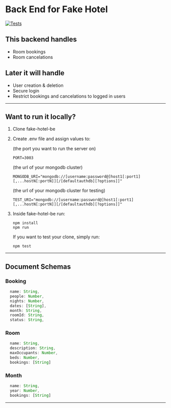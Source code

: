 # Back End for Fake Hotel
[![Tests](https://github.com/andrewdelamare/fake-hotel-be/actions/workflows/node.js.yml/badge.svg)](https://github.com/andrewdelamare/fake-hotel-be/actions/workflows/node.js.yml)
## This backend handles
- Room bookings
- Room cancelations

## Later it will handle
- User creation & deletion 
- Secure login 
- Restrict bookings and cancelations to logged in users

---
## Want to run it locally?
1. Clone fake-hotel-be
2. Create .env file and assign values to:  

   (the port you want to run the server on)
   ````
   PORT=3003 
   ````
   (the url of your mongodb cluster) 
   ````
   MONGODB_URI="mongodb://[username:password@]host1[:port1][,...hostN[:portN]][/[defaultauthdb][?options]]" 
   ````
   (the url of your mongodb cluster for testing)  
   ````
   TEST_URI="mongodb://[username:password@]host1[:port1][,...hostN[:portN]][/[defaultauthdb][?options]]"
   ````   
3. Inside fake-hotel-be run:
   ````
   npm install
   npm run
   ````

   If you want to test your clone, simply run: 
   ````
   npm test
   ````
***
## Document Schemas
### Booking
```javascript
  name: String,
  people: Number,
  nights: Number,
  dates: [String],
  month: String,
  roomId: String,
  status: String,
```
### Room
```javascript
  name: String,
  description: String,
  maxOccupants: Number,
  beds: Number,
  bookings: [String]
```
### Month 
```javascript
  name: String,
  year: Number,
  bookings: [String]
```
---